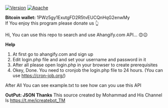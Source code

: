 [![Version](https://img.shields.io/badge/version-v1.0.0-blue.svg)]()
[![Apache](https://img.shields.io/packagist/l/doctrine/orm.svg)](https://github.com/MrSubmissive/ahangify/blob/master/LICENSE) 
<br/>

**Bitcoin wallet:** 1PWz5gy1ExutgFD2R5tvEUCQnHqG2enwMy<br/>
If You enjoy this program please donate us 👆

Hi, You can use this repo to search and use Ahangify.com API... 😊😉

**Help**  
1) At first go to ahangify.com and sign up 
2) Edit login.php file and and set your username and password in it
3) After all please open login.php in your browser to create prerequisites
4) Okey, Done. You need to cronjob the login.php file to 24 hours. (You can use https://cron-job.org/)

After All You can see example.txt to see how can you use this API
 
**OutPut: JSON**
**Thanks**
This source created by Mohammad and His Channel Is 
https://t.me/icreatebot_TM
